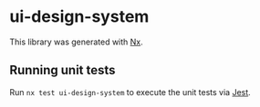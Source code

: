 # ui-design-system

This library was generated with [Nx](https://nx.dev).

## Running unit tests

Run `nx test ui-design-system` to execute the unit tests via [Jest](https://jestjs.io).
